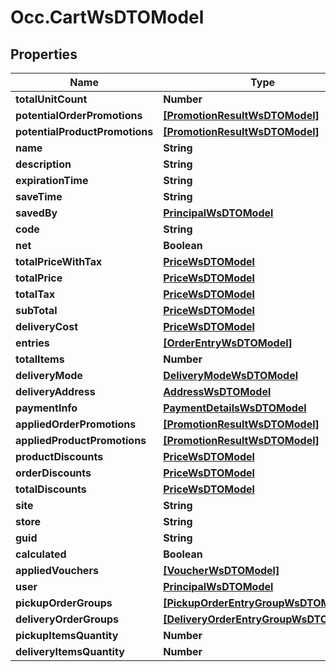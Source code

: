 # Occ.CartWsDTOModel

## Properties
Name | Type | Description | Notes
------------ | ------------- | ------------- | -------------
**totalUnitCount** | **Number** |  | [optional] 
**potentialOrderPromotions** | [**[PromotionResultWsDTOModel]**](PromotionResultWsDTOModel.md) |  | [optional] 
**potentialProductPromotions** | [**[PromotionResultWsDTOModel]**](PromotionResultWsDTOModel.md) |  | [optional] 
**name** | **String** |  | [optional] 
**description** | **String** |  | [optional] 
**expirationTime** | **String** |  | [optional] 
**saveTime** | **String** |  | [optional] 
**savedBy** | [**PrincipalWsDTOModel**](PrincipalWsDTOModel.md) |  | [optional] 
**code** | **String** |  | [optional] 
**net** | **Boolean** |  | [optional] 
**totalPriceWithTax** | [**PriceWsDTOModel**](PriceWsDTOModel.md) |  | [optional] 
**totalPrice** | [**PriceWsDTOModel**](PriceWsDTOModel.md) |  | [optional] 
**totalTax** | [**PriceWsDTOModel**](PriceWsDTOModel.md) |  | [optional] 
**subTotal** | [**PriceWsDTOModel**](PriceWsDTOModel.md) |  | [optional] 
**deliveryCost** | [**PriceWsDTOModel**](PriceWsDTOModel.md) |  | [optional] 
**entries** | [**[OrderEntryWsDTOModel]**](OrderEntryWsDTOModel.md) |  | [optional] 
**totalItems** | **Number** |  | [optional] 
**deliveryMode** | [**DeliveryModeWsDTOModel**](DeliveryModeWsDTOModel.md) |  | [optional] 
**deliveryAddress** | [**AddressWsDTOModel**](AddressWsDTOModel.md) |  | [optional] 
**paymentInfo** | [**PaymentDetailsWsDTOModel**](PaymentDetailsWsDTOModel.md) |  | [optional] 
**appliedOrderPromotions** | [**[PromotionResultWsDTOModel]**](PromotionResultWsDTOModel.md) |  | [optional] 
**appliedProductPromotions** | [**[PromotionResultWsDTOModel]**](PromotionResultWsDTOModel.md) |  | [optional] 
**productDiscounts** | [**PriceWsDTOModel**](PriceWsDTOModel.md) |  | [optional] 
**orderDiscounts** | [**PriceWsDTOModel**](PriceWsDTOModel.md) |  | [optional] 
**totalDiscounts** | [**PriceWsDTOModel**](PriceWsDTOModel.md) |  | [optional] 
**site** | **String** |  | [optional] 
**store** | **String** |  | [optional] 
**guid** | **String** |  | [optional] 
**calculated** | **Boolean** |  | [optional] 
**appliedVouchers** | [**[VoucherWsDTOModel]**](VoucherWsDTOModel.md) |  | [optional] 
**user** | [**PrincipalWsDTOModel**](PrincipalWsDTOModel.md) |  | [optional] 
**pickupOrderGroups** | [**[PickupOrderEntryGroupWsDTOModel]**](PickupOrderEntryGroupWsDTOModel.md) |  | [optional] 
**deliveryOrderGroups** | [**[DeliveryOrderEntryGroupWsDTOModel]**](DeliveryOrderEntryGroupWsDTOModel.md) |  | [optional] 
**pickupItemsQuantity** | **Number** |  | [optional] 
**deliveryItemsQuantity** | **Number** |  | [optional] 


